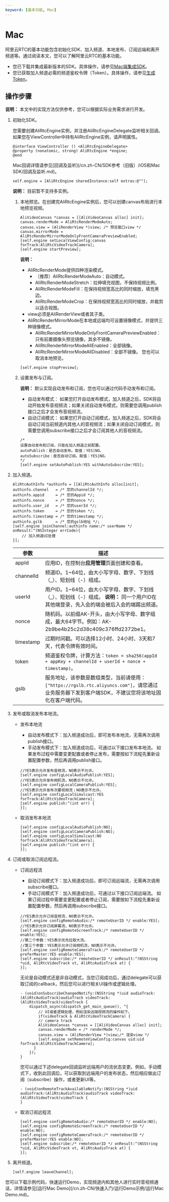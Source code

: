 ```yaml
---
keyword: [基本功能, Mac]
---
```


# Mac

阿里云RTC的基本功能包含初始化SDK、加入频道、本地发布、订阅远端和离开频道等。通过阅读本文，您可以了解阿里云RTC的基本功能。

-   您已下载并集成最新版本的SDK。具体操作，请参见[Mac端集成SDK](/cn.zh-CN/快速入门/集成客户端SDK/Mac.md)。
-   您已获取加入频道必需的频道鉴权令牌（Token）。具体操作，请参见[生成Token](/cn.zh-CN/基础功能/生成Token.md)。

## 操作步骤

**说明：** 本文中的实现方法仅供参考，您可以根据实际业务需求进行开发。

1.  初始化SDK。

    您需要创建AliRtcEngine实例，并注册AliRtcEngineDelegate监听相关回调。如果您在ViewController中持有AliRtcEngine实例，请声明属性。

    ```
    @interface ViewController () <AliRtcEngineDelegate>
    @property (nonatomic, strong) AliRtcEngine *engine;
    @end 
    ```

    Mac回调详情请参见[回调及监听](/cn.zh-CN/SDK参考（旧版）/iOS和Mac SDK/回调及监听.md)。

    ```
    self.engine = [AliRtcEngine sharedInstance:self extras:@""];            
    ```

    **说明：** 目前暂不支持多实例。

    1.  本地预览。在创建完AliRtcEngine实例后，您可以创建canvas布局进行本地预览视频。

        ```
        AliVideoCanvas *canvas = [[AliVideoCanvas alloc] init];
        canvas.renderMode = AliRtcRenderModeAuto;
        canvas.view = (AliRenderView *)view; /* 预览窗口view */
        canvas.mirrorMode = AliRtcRenderMirrorModeOnlyFrontCameraPreviewEnabled;
        [self.engine setLocalViewConfig:canvas forTrack:AliRtcVideoTrackCamera];
        [self.engine startPreview];    
        ```

        **说明：**

        -   AliRtcRenderMode提供四种渲染模式。
            -   （推荐）AliRtcRenderModeAuto：自动模式。
            -   AliRtcRenderModeStretch：拉伸填充视图，不保持视频比例。
            -   AliRtcRenderModeFill：在保持视频宽高比的同时缩放，填充黑边。
            -   AliRtcRenderModeCrop：在保持视频宽高比的同时缩放，并裁剪以适合视图。
        -   view必须是AliRenderView或者其子类。
        -   AliRtcRenderMirrorMode在本地或远端均可设置镜像模式，并提供三种镜像模式。
            -   AliRtcRenderMirrorModeOnlyFrontCameraPreviewEnabled：只有前置摄像头预览镜像，其余不镜像。
            -   AliRtcRenderMirrorModeAllEnabled：全部镜像。
            -   AliRtcRenderMirrorModeAllDisabled：全部不镜像。
        您也可以取消本地预览。

        ```
        [self.engine stopPreview];           
        ```

    2.  设置发布与订阅。

        **说明：** 默认实现自动发布和订阅，您也可以通过代码手动发布和订阅。

        -   自动发布模式： 如果您打开自动发布模式，加入频道之后，SDK将自动开始发布音视频流；如果关闭自动发布模式，则需要您调用publish接口之后才会发布音视频流。
        -   自动订阅模式： 如果您打开自动订阅模式，加入频道之后，SDK将会自动订阅当前频道内其他人的音视频流；如果关闭自动订阅模式，则需要您调用subscribe接口之后才会订阅其他人的音视频流。
        ```
        /*
        设置自动发布和订阅，只能在加入频道之前配置。
        autoPublish：是否自动发布。取值：YES|NO。
        autoSubscribe：是否自动订阅。取值：YES|NO。
        */ 
        [self.engine setAutoPublish:YES withAutoSubscribe:YES];          
        ```

2.  加入频道。

    ```
    AliRtcAuthInfo *authinfo = [[AliRtcAuthInfo alloc]init];
    authinfo.channel   = /* 您的channelId */;
    authinfo.appid     = /* 您的Appid */;
    authinfo.nonce     = /* 您的nonce */;
    authinfo.user_id   = /* 您的userId */;
    authinfo.token     = /* 您的token */;
    authinfo.timestamp = /* 您的timestamp */;
    authinfo.gslb      = /* 您的gslb地址 */;
    [self.engine joinChannel:authinfo name:/* userName */ onResult:^(NSInteger errCode){
        // 加入频道UI处理
    }]; 
    ```

    |参数|描述|
    |--|--|
    |appId|应用ID，在控制台**应用管理**页面创建和查看。|
    |channelId|频道ID。1~64位，由大小写字母、数字、下划线（\_）、短划线（-）组成。|
    |userId|用户ID。1~64位，由大小写字母、数字、下划线（\_）、短划线（-）组成。 **说明：** 同一个用户ID在其他端登录，先入会的端会被后入会的端踢出频道。 |
    |nonce|随机码。以前缀AK-开头，由大小写字母、数字组成，最大64字节。例如：AK-2b9be4b25c2d38c409c376ffd2372be1。|
    |timestamp|过期时间戳。可以选择12小时、24小时、3天和7天，代表令牌有效时间。|
    |token|频道鉴权令牌，计算方法：`token = sha256(appId + appKey + channelId + userId + nonce + timestamp)`。|
    |gslb|服务地址，该参数是数组类型，当前请使用：`["https://rgslb.rtc.aliyuncs.com"]`，请您通过业务服务器下发到客户端SDK，不建议您将该地址固化在客户端代码。|

3.  发布或取消发布本地流。

    -   发布本地流

        -   自动发布模式下：加入频道成功后，即可发布本地流，无需再次调用publish接口。
        -   手动发布模式下：加入频道成功后，可通过以下接口发布本地流。
        如果发布过程中需要变更配置或者停止发布，需要按如下流程先重新设置配置参数，然后再调用publish接口。

        ```
        //YES表示允许发布音频流，NO表示不允许。
        [self.engine configLocalAudioPublish:YES];
        //YES表示允许发布相机流，NO表示不允许。
        [self.engine configLocalCameraPublish:YES];
        //YES表示允许发布次要视频流；NO表示不允许。
        [self.engine configLocalSimulcast:YES forTrack:AliRtcVideoTrackCamera];
        [self.engine publish:^(int err) {
        }];           
        ```

    -   取消发布本地流

        ```
        [self.engine configLocalAudioPublish:NO];
        [self.engine configLocalCameraPublish:NO];
        [self.engine configLocalSimulcast:NO forTrack:AliRtcVideoTrackCamera];
        [self.engine publish:^(int err) {
        }];          
        ```

4.  订阅或取消订阅远程流。

    -   订阅远程流

        -   自动订阅模式下：加入频道成功后，即可订阅远端流，无需再次调用subscribe接口。
        -   手动订阅模式下：加入频道成功后，可通过以下接口订阅远端流。
        如果订阅过程中需要变更配置或者停止订阅，需要按如下流程先重新设置配置参数，然后再调用subscribe接口。

        ```
        //YES表示允许订阅音频流，NO表示不允许。
        [self.engine configRemoteAudio:/* remoteUserID */ enable:YES];
        //YES表示允许订阅屏幕流，NO表示不允许。
        [self.engine configRemoteScreenTrack:/* remoteUserID */ enable:YES];
        //第二个参数：YES表示优先拉取大流。
        //第三个参数：YES表示允许订阅相机流，NO表示不允许。
        [self.engine configRemoteCameraTrack:/* remoteUserID */ preferMaster:YES enable:YES];
        [self.engine subscribe:/* remoteUserID */ onResult:^(NSString *uid, AliRtcVideoTrack vt, AliRtcAudioTrack at) {
        }];          
        ```

        无论是自动模式还是非自动模式，当您订阅成功后，通过delegate可以获取订阅的callback，然后您可以进行相关UI操作或逻辑处理。

        ```
        - (void)onSubscribeChangedNotify:(NSString *)uid audioTrack:(AliRtcAudioTrack)audioTrack videoTrack:(AliRtcVideoTrack)videoTrack {
            dispatch_async(dispatch_get_main_queue(), ^{
                // UI或者逻辑处理，例如渲染远端视频流的操作如下。
                if(videoTrack & AliRtcVideoTrackCamera) {
                // camera track
                AliVideoCanvas *canvas = [[AliVideoCanvas alloc] init];
                canvas.renderMode = /* renderMode */;
                canvas.view = (AliRenderView *)view;/* 渲染view */
                [self.engine setRemoteViewConfig:canvas uid:uid forTrack:AliRtcVideoTrackCamera];
              }
            });
        }           
        ```

        您可以通过下述delegate回调监听远端用户的流状态变更。例如，手动模式下，收到此回调后，可以获取到远端用户的发布状态，然后相应做出订阅（subscribe）操作，或者更新UI等。

        ```
        - (void)onRemoteTrackAvailableNotify:(NSString *)uid audioTrack:(AliRtcAudioTrack)audioTrack videoTrack:(AliRtcVideoTrack)videoTrack {
        }           
        ```

    -   取消订阅远程流

        ```
        [self.engine configRemoteAudio:/* remoteUserID */ enable:NO];
        [self.engine configRemoteScreenTrack:/* remoteUserID */ enable:NO];
        [self.engine configRemoteCameraTrack:/* remoteUserID */ preferMaster:YES enable:NO];
        [self.engine subscribe:/* remoteUserID */ onResult:^(NSString *uid, AliRtcVideoTrack vt, AliRtcAudioTrack at) {
        }];            
        ```

5.  离开频道。

    ```
    [self.engine leaveChannel];           
    ```


您可以下载示例代码，快速运行Demo，实现频道内和其他人进行实时音视频通话，详情请参见[运行Mac Demo](/cn.zh-CN/快速入门/运行Demo示例/运行Mac Demo.md)。

